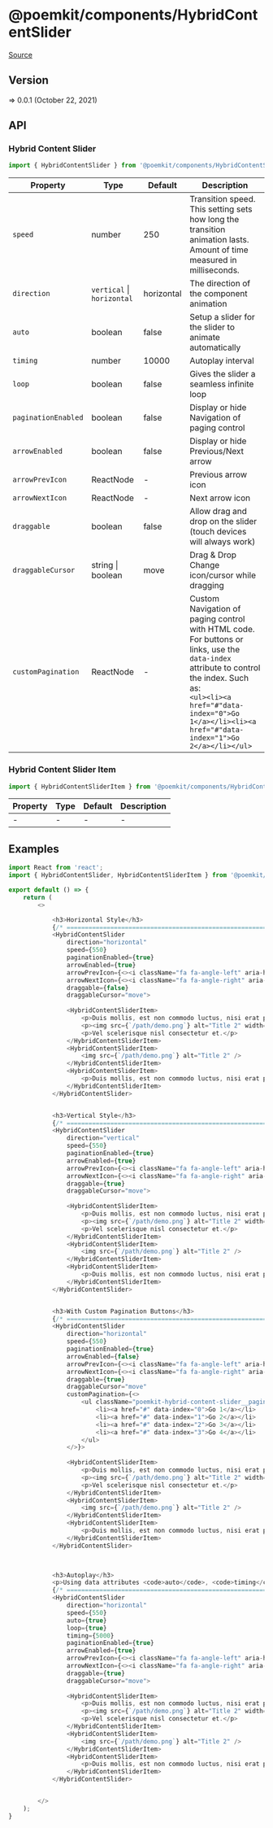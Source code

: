 # @poemkit/components/HybridContentSlider

[Source](https://github.com/xizon/poemkit/tree/main/src/client/components/HybridContentSlider)

## Version

=> 0.0.1 (October 22, 2021)

## API

### Hybrid Content Slider
```js
import { HybridContentSlider } from '@poemkit/components/HybridContentSlider/index.tsx';
```
| Property | Type | Default | Description |
| --- | --- | --- | --- |
| `speed` | number  | 250 | Transition speed. This setting sets how long the transition animation lasts. Amount of time measured in milliseconds. |
| `direction` | `vertical` \| `horizontal` | horizontal | The direction of the component animation |
| `auto` | boolean  | false | Setup a slider for the slider to animate automatically |
| `timing` | number  | 10000 | Autoplay interval |
| `loop` | boolean  | false | Gives the slider a seamless infinite loop |
| `paginationEnabled` | boolean  | false | Display or hide Navigation of paging control |
| `arrowEnabled` | boolean  | false | Display or hide Previous/Next arrow |
| `arrowPrevIcon` | ReactNode  | - | Previous arrow icon |
| `arrowNextIcon` | ReactNode  | - | Next arrow icon |
| `draggable` | boolean  | false | Allow drag and drop on the slider (touch devices will always work) |
| `draggableCursor` | string \| boolean  | move | Drag & Drop Change icon/cursor while dragging |
| `customPagination` | ReactNode  | - | Custom Navigation of paging control with HTML code. For buttons or links, use the `data-index` attribute to control the index. Such as: <br /> `<ul><li><a href="#"data-index="0">Go 1</a></li><li><a href="#"data-index="1">Go 2</a></li></ul>` |


### Hybrid Content Slider Item
```js
import { HybridContentSliderItem } from '@poemkit/components/HybridContentSlider/index.tsx';
```
| Property | Type | Default | Description |
| --- | --- | --- | --- |
| - | - | - | - |


## Examples

```js
import React from 'react';
import { HybridContentSlider, HybridContentSliderItem } from '@poemkit/components/HybridContentSlider/index.tsx';

export default () => {
    return (
        <>

            <h3>Horizontal Style</h3>
            {/* ================================================================== */}
            <HybridContentSlider 
                direction="horizontal"
                speed={550}
                paginationEnabled={true}
                arrowEnabled={true}
                arrowPrevIcon={<><i className="fa fa-angle-left" aria-hidden="true"></i></>}
                arrowNextIcon={<><i className="fa fa-angle-right" aria-hidden="true"></i></>}
                draggable={false}
                draggableCursor="move">
                    
                <HybridContentSliderItem>
                    <p>Duis mollis, est non commodo luctus, nisi erat porttitor ligula, eget lacinia odio sem nec elit. Cras mattis consectetur purus sit amet fermentum. Morbi leo risus, porta ac consectetur ac, vestibulum at eros.</p>
                    <p><img src={`/path/demo.png`} alt="Title 2" width="200" /></p>
                    <p>Vel scelerisque nisl consectetur et.</p>
                </HybridContentSliderItem>
                <HybridContentSliderItem>
                    <img src={`/path/demo.png`} alt="Title 2" />
                </HybridContentSliderItem>
                <HybridContentSliderItem>
                    <p>Duis mollis, est non commodo luctus, nisi erat porttitor ligula, eget lacinia odio sem nec elit. Cras mattis consectetur purus sit amet fermentum. Morbi leo risus</p>
                </HybridContentSliderItem>
            </HybridContentSlider>


            <h3>Vertical Style</h3>
            {/* ================================================================== */}
            <HybridContentSlider 
                direction="vertical"
                speed={550}
                paginationEnabled={true}
                arrowEnabled={true}
                arrowPrevIcon={<><i className="fa fa-angle-left" aria-hidden="true"></i></>}
                arrowNextIcon={<><i className="fa fa-angle-right" aria-hidden="true"></i></>}
                draggable={true}
                draggableCursor="move">
                    
                <HybridContentSliderItem>
                    <p>Duis mollis, est non commodo luctus, nisi erat porttitor ligula, eget lacinia odio sem nec elit. Cras mattis consectetur purus sit amet fermentum. Morbi leo risus, porta ac consectetur ac, vestibulum at eros.</p>
                    <p><img src={`/path/demo.png`} alt="Title 2" width="200" /></p>
                    <p>Vel scelerisque nisl consectetur et.</p>
                </HybridContentSliderItem>
                <HybridContentSliderItem>
                    <img src={`/path/demo.png`} alt="Title 2" />
                </HybridContentSliderItem>
                <HybridContentSliderItem>
                    <p>Duis mollis, est non commodo luctus, nisi erat porttitor ligula, eget lacinia odio sem nec elit. Cras mattis consectetur purus sit amet fermentum. Morbi leo risus</p>
                </HybridContentSliderItem>
            </HybridContentSlider>


            <h3>With Custom Pagination Buttons</h3>
            {/* ================================================================== */}
            <HybridContentSlider 
                direction="horizontal"
                speed={550}
                paginationEnabled={true}
                arrowEnabled={false}
                arrowPrevIcon={<><i className="fa fa-angle-left" aria-hidden="true"></i></>}
                arrowNextIcon={<><i className="fa fa-angle-right" aria-hidden="true"></i></>}
                draggable={true}
                draggableCursor="move"
                customPagination={<>
                    <ul className="poemkit-hybrid-content-slider__pagination--custom">
                        <li><a href="#" data-index="0">Go 1</a></li>
                        <li><a href="#" data-index="1">Go 2</a></li>
                        <li><a href="#" data-index="2">Go 3</a></li>
                        <li><a href="#" data-index="3">Go 4</a></li>
                    </ul>
                </>}>
                    
                <HybridContentSliderItem>
                    <p>Duis mollis, est non commodo luctus, nisi erat porttitor ligula, eget lacinia odio sem nec elit. Cras mattis consectetur purus sit amet fermentum. Morbi leo risus, porta ac consectetur ac, vestibulum at eros.</p>
                    <p><img src={`/path/demo.png`} alt="Title 2" width="200" /></p>
                    <p>Vel scelerisque nisl consectetur et.</p>
                </HybridContentSliderItem>
                <HybridContentSliderItem>
                    <img src={`/path/demo.png`} alt="Title 2" />
                </HybridContentSliderItem>
                <HybridContentSliderItem>
                    <p>Duis mollis, est non commodo luctus, nisi erat porttitor ligula, eget lacinia odio sem nec elit. Cras mattis consectetur purus sit amet fermentum. Morbi leo risus</p>
                </HybridContentSliderItem>
            </HybridContentSlider>

            

            <h3>Autoplay</h3>
            <p>Using data attributes <code>auto</code>, <code>timing</code> and <code>loop</code> to autoplay and loop.</p>
            {/* ================================================================== */}
            <HybridContentSlider 
                direction="horizontal"
                speed={550}
                auto={true}
                loop={true}
                timing={5000}
                paginationEnabled={true}
                arrowEnabled={true}
                arrowPrevIcon={<><i className="fa fa-angle-left" aria-hidden="true"></i></>}
                arrowNextIcon={<><i className="fa fa-angle-right" aria-hidden="true"></i></>}
                draggable={true}
                draggableCursor="move">
                    
                <HybridContentSliderItem>
                    <p>Duis mollis, est non commodo luctus, nisi erat porttitor ligula, eget lacinia odio sem nec elit. Cras mattis consectetur purus sit amet fermentum. Morbi leo risus, porta ac consectetur ac, vestibulum at eros.</p>
                    <p><img src={`/path/demo.png`} alt="Title 2" width="200" /></p>
                    <p>Vel scelerisque nisl consectetur et.</p>
                </HybridContentSliderItem>
                <HybridContentSliderItem>
                    <img src={`/path/demo.png`} alt="Title 2" />
                </HybridContentSliderItem>
                <HybridContentSliderItem>
                    <p>Duis mollis, est non commodo luctus, nisi erat porttitor ligula, eget lacinia odio sem nec elit. Cras mattis consectetur purus sit amet fermentum. Morbi leo risus</p>
                </HybridContentSliderItem>
            </HybridContentSlider>


        </>
    );
}

```